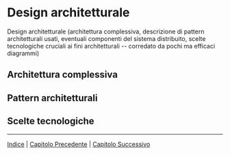 # Design architetturale

Design architetturale (architettura complessiva, 
descrizione di pattern architetturali usati, 
eventuali componenti del sistema distribuito,
scelte tecnologiche cruciali ai fini architetturali -- 
corredato da pochi ma efficaci diagrammi)

## Architettura complessiva

## Pattern architetturali

## Scelte tecnologiche

---

[Indice](../index.md) | [Capitolo Precedente](./2-Requisiti) | [Capitolo Successivo](./4-Design-dettaglio)